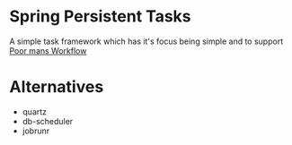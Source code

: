 # Spring Persistent Tasks

A simple task framework which has it's focus being simple and to support [Poor mans Workflow](https://github.com/sterlp/pmw)

# Alternatives

- quartz
- db-scheduler
- jobrunr